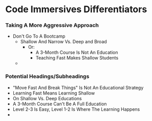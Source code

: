 # Code Immersives Differentiators

### Taking A More Aggressive Approach
* Don't Go To A Bootcamp
    * Shallow And Narrow Vs. Deep and Broad
        * Or:
            * A 3-Month Course Is Not An Education
            * Teaching Fast Makes Shallow Students
    * 


### Potential Headings/Subheadings

* "Move Fast And Break Things" Is Not An Educational Strategy
* Learning Fast Means Learning Shallow
* On Shallow Vs. Deep Educations
* A 3-Month Course Can't Be A Full Education
* Level 2-3 Is Easy, Level 1-2 Is Where The Learning Happens
* 
